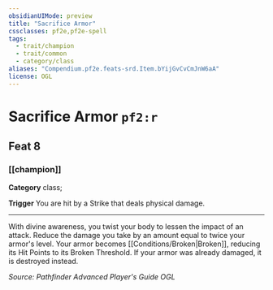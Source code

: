 ```yaml
---
obsidianUIMode: preview
title: "Sacrifice Armor"
cssclasses: pf2e,pf2e-spell
tags:
  - trait/champion
  - trait/common
  - category/class
aliases: "Compendium.pf2e.feats-srd.Item.bYijGvCvCmJnW6aA"
license: OGL
---
```

# Sacrifice Armor `pf2:r`
## Feat 8
### [[champion]]

**Category** class; 




**Trigger** You are hit by a Strike that deals physical damage.

* * *

With divine awareness, you twist your body to lessen the impact of an attack. Reduce the damage you take by an amount equal to twice your armor's level. Your armor becomes [[Conditions/Broken|Broken]], reducing its Hit Points to its Broken Threshold. If your armor was already damaged, it is destroyed instead.

*Source: Pathfinder Advanced Player's Guide*
*OGL*